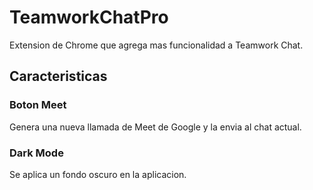 # TeamworkChatPro
Extension de Chrome que agrega mas funcionalidad a Teamwork Chat.

## Caracteristicas

### Boton Meet
Genera una nueva llamada de Meet de Google y la envia al chat actual.

### Dark Mode
Se aplica un fondo oscuro en la aplicacion.
